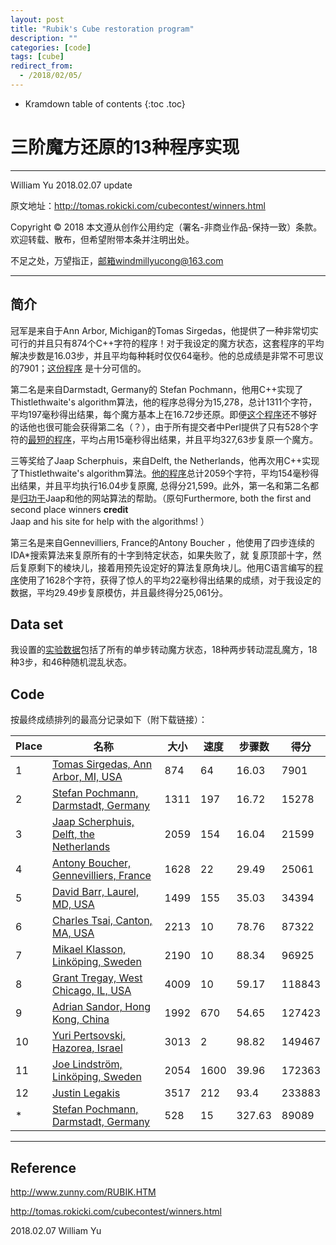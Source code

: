 ```yaml
---
layout: post
title: "Rubik's Cube restoration program"
description: ""
categories: [code]
tags: [cube]
redirect_from:
  - /2018/02/05/
---
```


> 

* Kramdown table of contents
{:toc .toc}
# 三阶魔方还原的13种程序实现

---

William Yu  2018.02.07  update

原文地址：http://tomas.rokicki.com/cubecontest/winners.html

Copyright © 2018 本文遵从创作公用约定（署名-非商业作品-保持一致）条款。欢迎转载、散布，但希望附带本条并注明出处。

不足之处，万望指正，邮箱windmillyucong@163.com

---

## 简介

冠军是来自于Ann Arbor, Michigan的Tomas Sirgedas，他提供了一种非常切实可行的并且只有874个C++字符的程序！对于我设定的魔方状态，这套程序的平均解决步数是16.03步，并且平均每种耗时仅仅64毫秒。他的总成绩是非常不可思议的7901；[这份程序](http://tomas.rokicki.com/cubecontest/tomas.txt) 是十分可信的。

第二名是来自Darmstadt, Germany的 Stefan Pochmann，他用C++实现了Thistlethwaite's algorithm算法，他的程序总得分为15,278，总计1311个字符，平均197毫秒得出结果，每个魔方基本上在16.72步还原。即便[这个程序](http://tomas.rokicki.com/cubecontest/stefan1.txt)还不够好的话他也很可能会获得第二名（？），由于所有提交者中Perl提供了只有528个字符的[最短的程序](http://tomas.rokicki.com/cubecontest/stefan2.txt)，平均占用15毫秒得出结果，并且平均327,63步复原一个魔方。

三等奖给了Jaap Scherphuis，来自Delft, the Netherlands，他再次用C++实现了Thistlethwaite's algorithm算法。[他的程序](http://tomas.rokicki.com/cubecontest/jaap.txt)总计2059个字符，平均154毫秒得出结果，并且平均执行16.04步复原魔, 总得分21,599。此外，第一名和第二名都是<u>归功于</u>Jaap和他的网站算法的帮助。（原句Furthermore, both the first and second place winners **credit** Jaap and his site for help with the algorithms! ）

第三名是来自Gennevilliers, France的Antony Boucher ，他使用了四步连续的IDA*搜索算法来复原所有的十字到特定状态，如果失败了，就 复原顶部十字，然后复原剩下的棱块儿，接着用预先设定好的算法复原角块儿。他用C语言编写的[程序](http://tomas.rokicki.com/cubecontest/boucher.txt)使用了1628个字符，获得了惊人的平均22毫秒得出结果的成绩，对于我设定的数据，平均29.49步复原模仿，并且最终得分25,061分。

## Data set

我设置的[实验数据](http://tomas.rokicki.com/cubecontest/testdata.txt)包括了所有的单步转动魔方状态，18种两步转动混乱魔方，18种3步，和46种随机混乱状态。

## Code

按最终成绩排列的最高分记录如下（附下载链接）：

| Place | 名称                                       | 大小   | 速度   | 步骤数    | 得分     |
| ----- | ---------------------------------------- | ---- | ---- | ------ | ------ |
| 1     | [Tomas Sirgedas, Ann Arbor, MI, USA](http://tomas.rokicki.com/cubecontest/sirgedas.zip) | 874  | 64   | 16.03  | 7901   |
| 2     | [Stefan Pochmann, Darmstadt, Germany](http://tomas.rokicki.com/cubecontest/pochmann.zip) | 1311 | 197  | 16.72  | 15278  |
| 3     | [Jaap Scherphuis, Delft, the Netherlands](http://tomas.rokicki.com/cubecontest/jaap.zip) | 2059 | 154  | 16.04  | 21599  |
| 4     | [Antony Boucher, Gennevilliers, France](http://tomas.rokicki.com/cubecontest/boucher.zip) | 1628 | 22   | 29.49  | 25061  |
| 5     | [David Barr, Laurel, MD, USA](http://tomas.rokicki.com/cubecontest/barr.zip) | 1499 | 155  | 35.03  | 34394  |
| 6     | [Charles Tsai, Canton, MA, USA](http://tomas.rokicki.com/cubecontest/ctsai.zip) | 2213 | 10   | 78.76  | 87322  |
| 7     | [Mikael Klasson, Linköping, Sweden](http://tomas.rokicki.com/cubecontest/klasson.zip) | 2190 | 10   | 88.34  | 96925  |
| 8     | [Grant Tregay, West Chicago, IL, USA](http://tomas.rokicki.com/cubecontest/tregay.zip) | 4009 | 10   | 59.17  | 118843 |
| 9     | [Adrian Sandor, Hong Kong, China](http://tomas.rokicki.com/cubecontest/sandor.zip) | 1992 | 670  | 54.65  | 127423 |
| 10    | [Yuri Pertsovski, Hazorea, Israel](http://tomas.rokicki.com/cubecontest/pertsovski.zip) | 3013 | 2    | 98.82  | 149467 |
| 11    | [Joe Lindström, Linköping, Sweden](http://tomas.rokicki.com/cubecontest/lindstrom.zip) | 2054 | 1600 | 39.96  | 172363 |
| 12    | [Justin Legakis](http://tomas.rokicki.com/cubecontest/legakis.zip) | 3517 | 212  | 93.4   | 233883 |
| *     | [Stefan Pochmann, Darmstadt, Germany](http://tomas.rokicki.com/cubecontest/pochmann2.zip) | 528  | 15   | 327.63 | 89089  |

-----

## Reference

http://www.zunny.com/RUBIK.HTM

http://tomas.rokicki.com/cubecontest/winners.html

2018.02.07 William Yu 